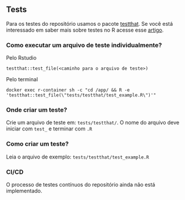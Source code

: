 ## Tests

Para os testes do repositório usamos o pacote [testthat](https://testthat.r-lib.org/).
Se você está interessado em saber mais sobre testes no R acesse esse [artigo](https://r-pkgs.org/tests.html).

### Como executar um arquivo de teste individualmente?

Pelo Rstudio
```
testthat::test_file(<caminho para o arquivo de teste>)
```

Pelo terminal
```
docker exec r-container sh -c "cd /app/ && R -e 'testthat::test_file(\"tests/testthat/test_example.R\")'"
```

### Onde criar um teste?

Crie um arquivo de teste em: `tests/testthat/`.
O nome do arquivo deve iniciar com `test_` e terminar com `.R`

### Como criar um teste?

Leia o arquivo de exemplo: `tests/testthat/test_example.R`

### CI/CD

O processo de testes contínuos do repositório ainda não está implementado.
